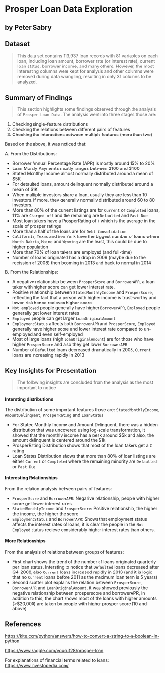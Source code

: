 # Prosper Loan Data Exploration
## by Peter Sabry


## Dataset

> This data set contains 113,937 loan records with 81 variables on each loan, including loan amount, borrower rate (or interest rate), current loan status, borrower income, and many others. However, the most interesting columns were kept for analysis and other columns were removed during data wrangling, resulting in only 31 columns to be analyzed.


## Summary of Findings

> This section highlights some findings observed through the analysis of `Prosper Loan Data`. The analysis went into three stages those are:
 1. Checking single-feature distributions
 2. Checking the relations between different pairs of features
 3. Checking the interactions between multiple features (more than two)

Based on the above, it was noticed that:

A. From the Distributions:
  * Borrower Annual Percentage Rate (APR) is mostly around 15% to 20%
  * Laan Montly Payments mostly ranges between $100 and $400
  * Stated Montlhy Income almost normally distributed around a mean of $5K
  * For detaulted loans, amount delinquent normally distributed around a mean of $1K
  * When multiple investors share a loan, usually they are less than 10 investors, if more, they generally normally distributed around 60 to 80 investors.
  * More than 80% of the current listings are for `Current` or `Completed` loans, 11% are `Charged off` and the remaining are `Defaulted` and `Past Due`
  * Most loan takers have a ProsperRating of `C` which is the average in the scale of prosper ratings
  * More than a half of the loans are for `Debt Consolidation`
  * `California`, `Texas` and `New York` have the biggest number of loans where `North Dakota`, `Maine` and `Wyoming` are the least, this could be due to higher population
  * More than 70% of loan takers are employed (and full-time)
  * Number of loans originated has a drop in 2009 (maybe due to the recission of 2008) then booming in 2013 and back to normal in 2014

B. From the Relationships:
  * A negative relationship between `ProsperScore` and `BorrowerAPR`, a loan taker with higher score can get lower interest rate.
  * Positive relationship between `StatedMonthlyIncome` and `ProsperScore`, reflecting the fact that a person with higher income is trust-worthy and lower-risk hence recieves higher score
  * `Not employed` people generally have higher `BorrowerAPR`, `Employed` people generally get lower interest rates
  * `Employed` people can get larger `LoanOriginalAmount`
  * `EmploymentStatus` affects both `BorrowerAPR` and `ProsperScore`, `Employed` generally have higher score and lower interest rate compared to un-employed and even self-employed
  * Most of large loans (high `LoanOriginalAmount`) are for those who have higher `ProsperScore` and also they get lower `BorrowerAPR`
  * Number of `Defaulted` loans decreased dramatically in 2008, `Current` loans are increasing rapidly in 2013


## Key Insights for Presentation

> The following insights are concluded from the analysis as the most important to notice

#### Intersting distributions
The distribution of some important features those are: `StatedMonthlyIncome`, `AmountDelinquent`, `ProsperRating` and `LoanStatus`

   -  For Stated Monthly Income and Amount Delinquent, there was a hidden distribution that was uncovered using log-scale transformation, it showed that the monthly income has a peak around \$5k and also, the amount delinquent is centered around the \$1k
   -  ProsperRating Distribution shows that most of the loan takers get a `C` rating
   -  Loan Status Distribution shows that more than 80% of loan listings are either `Current` or `Completed` where the remaining minority are `Defaulted` or `Past Due`

#### Interesting Relationships
From the relation analysis between pairs of features:
   * `ProsperScore` and `BorrowerAPR`: Negarive relationship, people with higher score get lower interest rates
   * `StatedMonthlyIncome` and `ProsperScore`: Positive relationship, the higher the income, the higher the score
   * `EmploymentStatus` and `BorrowerAPR`: Shows that employment status affects the interest rates of loans, it is clear the people in the `Not Employed` status recieve considerably higher interest rates than others.

#### More Relationships
From the analysis of relations between groups of features:
   * First chart shows the trend of the number of loans originated quarterly per loan status. Intersting to notice that `Defaulted` loans decreased after Q4-2008, also `Current` loans increased rapidly in 2013 (and it is logic that no `Current` loans before 2011 as the maximum loan term is 5 years)
   * Second scatter plot explains the relation between `ProsperScore`, `BorrowerAPR` and `LoanOriginalAmount`, it was showed previously the negative relationship between prosperscore and borrowerAPR, in addition to this, the chart shows most of the loans with higher amounts (>\$20,000) are taken by people with higher prosper score (10 and above)

## References

https://kite.com/python/answers/how-to-convert-a-string-to-a-boolean-in-python

https://www.kaggle.com/yousuf28/prosper-loan

For explanations of financial terms related to loans: https://www.investopedia.com/
